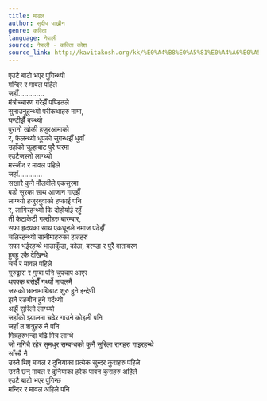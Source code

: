 ```yaml
---
title: मावल
author: सुदीप पाख्रीन
genre: कविता
language: नेपाली
source: नेपाली - कविता कोश
source_link: http://kavitakosh.org/kk/%E0%A4%B8%E0%A5%81%E0%A4%A6%E0%A5%80%E0%A4%AA_%E0%A4%AA%E0%A4%BE%E0%A4%96%E0%A5%8D%E0%A4%B0%E0%A5%80%E0%A4%A8
---
```


एउटै बाटो भएर पुगिन्थ्यो  
मन्दिर र मावल पहिले  
जहाँं.............  
मंत्रोच्चारण गरेझैँ पण्डितले  
सुनाउनुहुन्थ्यो परीकथाहरु मामा,  
घण्टीझैँ बज्थ्यो  
पुरानो खोकी हजुरआमाको  
र, फैलन्थ्यो धूपको सुगन्धझैँ धुवाँ  
उहाँको चुल्हाबाट पुरै घरमा  
एउटैजस्तो लाग्थ्यो  
मस्जीद र मावल पहिले  
जहाँ............  
सखारै कुनै मौलवीले एकसुरमा  
बडो सूरका साथ आजान गाएझैँ  
लाग्थ्यो हजुरबुवाको हप्काई पनि  
र, लागिरहन्थ्यो कि दोहोर्याई रहुँ  
ती केटाकेटी गल्तीहरु बारम्बार,  
सफा हृदयका साथ एकधूनले नमाज पढेझैँ  
चलिरहन्थ्यो सानीमाहरुका हातहरु  
सफा भईरहन्थे भाडाकुँडा, कोठा, बरण्डा र पुरै वातावरण  
हुबहु एकै देखिन्थे  
चर्च र मावल पहिले  
गुरुद्वारा र गुम्बा पनि चुपचाप आएर  
थपक्क बसेझैँ गर्थ्यो मावलमै  
जसको छानामाथिबाट शुरु हुने इन्द्रेणी  
झनै रङगीन हुने गर्दथ्यो  
अझैं सुरिलो लाग्थ्यो  
जहाँको झ्यालमा चढेर गाउने कोइली पनि  
जहाँ त शत्रुहरु नै पनि  
मित्रहरुभन्दा बढि मित्र लाग्थे  
जो नगिचै रहेर सुमधुर सम्बन्धको कुनै सुरिला रागहरु गाइरहन्थे  
साँच्चै नै  
उस्तै थिए मावल र दुनियाका प्रत्येक सुन्दर कुराहरु पहिले  
उस्तै छन् मावल र दुनियाका हरेक पावन कुराहरु अहिले  
एउटै बाटो भएर पुगिन्छ  
मन्दिर र मावल अहिले पनि
